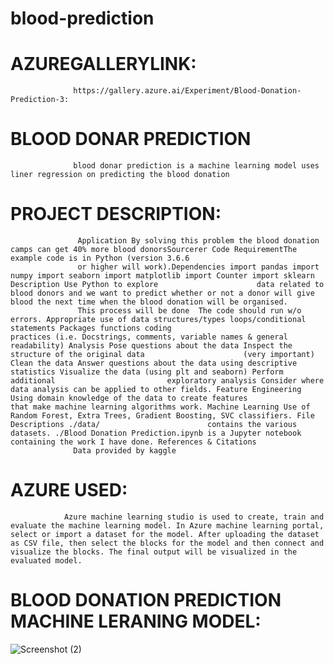 # blood-prediction

# AZUREGALLERYLINK:
                  https://gallery.azure.ai/Experiment/Blood-Donation-Prediction-3:
                  
 # BLOOD DONAR PREDICTION 
                  
                  blood donar prediction is a machine learning model uses liner regression on predicting the blood donation
                 
# PROJECT DESCRIPTION:

                   Application By solving this problem the blood donation camps can get 40% more blood donorsSourcerer Code RequirementThe example code is in Python (version 3.6.6 
                   or higher will work).Dependencies import pandas import numpy import seaborn import matplotlib import Counter import sklearn Description Use Python to explore                      data related to blood donors and we want to predict whether or not a donor will give blood the next time when the blood donation will be organised.
                   This process will be done  The code should run w/o errors. Appropriate use of data structures/types loops/conditional statements Packages functions coding                          practices (i.e. Docstrings, comments, variable names & general readability) Analysis Pose questions about the data Inspect the structure of the original data                      (very important) Clean the data Answer questions about the data using descriptive statistics Visualize the data (using plt and seaborn) Perform additional                         exploratory analysis Consider where data analysis can be applied to other fields. Feature Engineering Using domain knowledge of the data to create features                         that make machine learning algorithms work. Machine Learning Use of Random Forest, Extra Trees, Gradient Boosting, SVC classifiers. File Descriptions ./data/                        contains the various datasets. ./Blood Donation Prediction.ipynb is a Jupyter notebook containing the work I have done. References & Citations
                  Data provided by kaggle 

# AZURE USED:
     
                Azure machine learning studio is used to create, train and evaluate the machine learning model. In Azure machine learning portal, select or import a dataset for the model. After uploading the dataset as CSV file, then select the blocks for the model and then connect and visualize the blocks. The final output will be visualized in the evaluated model.
                
# BLOOD DONATION PREDICTION MACHINE LERANING MODEL:

![Screenshot (2)](https://user-images.githubusercontent.com/89602631/153361208-9d77ecda-a796-4f15-9323-a18c98b18997.png)


       
                
                
   
   
   


